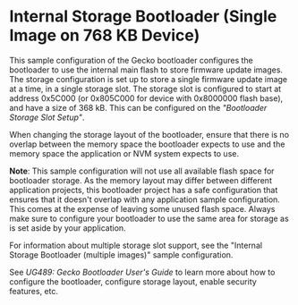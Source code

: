 # Internal Storage Bootloader (Single Image on 768 KB Device)

This sample configuration of the Gecko bootloader configures the bootloader to use the internal main flash to store firmware update images. The storage configuration is set up to store a single firmware update image at a time, in a single storage slot. The storage slot is configured to start at address 0x5C000 (or 0x805C000 for device with 0x8000000 flash base), and have a size of 368 kB. This can be configured on the *"Bootloader Storage Slot Setup"*.

When changing the storage layout of the bootloader, ensure that there is no overlap between the memory space the bootloader expects to use and the memory space the application or NVM system expects to use.

**Note**: This sample configuration will not use all available flash space for bootloader storage. As the memory layout may differ between different application projects, this bootloader project has a safe configuration that ensures that it doesn't overlap with any application sample configuration. This comes at the expense of leaving some unused flash space. Always make sure to configure your bootloader to use the same area for storage as is set aside by your application.

For information about multiple storage slot support, see the "Internal Storage Bootloader (multiple images)" sample configuration.

See *UG489: Gecko Bootloader User's Guide* to learn more about how to configure the bootloader, configure storage layout, enable security features, etc.
